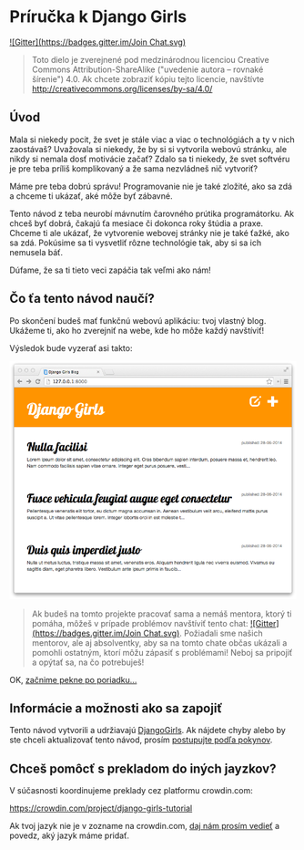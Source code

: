 # Príručka k Django Girls

[![Gitter](https://badges.gitter.im/Join Chat.svg)](https://gitter.im/DjangoGirls/tutorial?utm_source=badge&utm_medium=badge&utm_campaign=pr-badge&utm_content=badge)

> Toto dielo je zverejnené pod medzinárodnou licenciou Creative Commons Attribution-ShareAlike ("uvedenie autora – rovnaké šírenie") 4.0. Ak chcete zobraziť kópiu tejto licencie, navštívte http://creativecommons.org/licenses/by-sa/4.0/

## Úvod

Mala si niekedy pocit, že svet je stále viac a viac o technológiách a ty v nich zaostávaš? Uvažovala si niekedy, že by si si vytvorila webovú stránku, ale nikdy si nemala dosť motivácie začať? Zdalo sa ti niekedy, že svet softvéru je pre teba príliš komplikovaný a že sama nezvládneš nič vytvoriť?

Máme pre teba dobrú správu! Programovanie nie je také zložité, ako sa zdá a chceme ti ukázať, aké môže byť zábavné.

Tento návod z teba neurobí mávnutím čarovného prútika programátorku. Ak chceš byť dobrá, čakajú ťa mesiace či dokonca roky štúdia a praxe. Chceme ti ale ukázať, že vytvorenie webovej stránky nie je také ťažké, ako sa zdá. Pokúsime sa ti vysvetliť rôzne technológie tak, aby si sa ich nemusela báť.

Dúfame, že sa ti tieto veci zapáčia tak veľmi ako nám!

## Čo ťa tento návod naučí?

Po skončení budeš mať funkčnú webovú aplikáciu: tvoj vlastný blog. Ukážeme ti, ako ho zverejniť na webe, kde ho môže každý navštíviť!

Výsledok bude vyzerať asi takto:

![Obrázok 0.1][2]

 [2]: images/application.png

> Ak budeš na tomto projekte pracovať sama a nemáš mentora, ktorý ti pomáha, môžeš v prípade problémov navštíviť tento chat: [![Gitter](https://badges.gitter.im/Join Chat.svg)](https://gitter.im/DjangoGirls/tutorial?utm_source=badge&utm_medium=badge&utm_campaign=pr-badge&utm_content=badge). Požiadali sme našich mentorov, ale aj absolventky, aby sa na tomto chate občas ukázali a pomohli ostatným, ktorí môžu zápasiť s problémami! Neboj sa pripojiť a opýtať sa, na čo potrebuješ!

OK, [začnime pekne po poriadku...][3]

 [3]: ./how_the_internet_works/README.md

## Informácie a možnosti ako sa zapojiť

Tento návod vytvorili a udržiavajú [DjangoGirls][4]. Ak nájdete chyby alebo by ste chceli aktualizovať tento návod, prosím [postupujte podľa pokynov][5].

 [4]: http://djangogirls.org/
 [5]: https://github.com/DjangoGirls/tutorial/blob/master/README.md

## Chceš pomôcť s prekladom do iných jayzkov?

V súčasnosti koordinujeme preklady cez platformu crowdin.com:

https://crowdin.com/project/django-girls-tutorial

Ak tvoj jazyk nie je v zozname na crowdin.com, [daj nám prosím vedieť][6] a povedz, aký jazyk máme pridať.

 [6]: https://github.com/DjangoGirls/tutorial/issues/new
